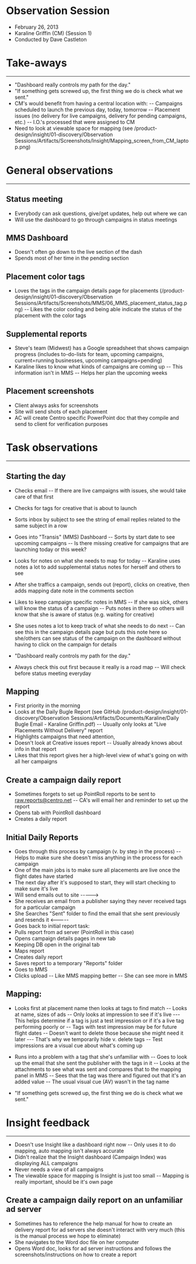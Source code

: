 # Observation Session
- February 26, 2013
- Karaline Griffin (CM) (Session 1)
- Conducted by Dave Castleton


# Take-aways
________________________________________________________________
- "Dashboard really controls my path for the day."
- "If something gets screwed up, the first thing we do is check what we sent."
- CM's would benefit from having a central location with:
-- Campaigns scheduled to launch the previous day, today, tomorrow
-- Placement issues (no delivery for live campaigns, delivery for pending campaigns, etc.)
-- I.O.'s processed that were assigned to CM
- Need to look at viewable space for mapping (see /product-design/insight/01-discovery/Observation Sessions/Artifacts/Screenshots/Insight/Mapping_screen_from_CM_laptop.png)


# General observations
________________________________________________________________

## Status meeting
- Everybody can ask questions, give/get updates, help out where we can
- Will use the dashboard to go through campaigns in status meetings

## MMS Dashboard
- Doesn't often go down to the live section of the dash
- Spends most of her time in the pending section

## Placement color tags
- Loves the tags in the campaign details page for placements 
(/product-design/insight/01-discovery/Observation Sessions/Artifacts/Screenshots/MMS/06_MMS_placement_status_tag.png)
-- Likes the color coding and being able indicate the status of the placement with the color tags

## Supplemental reports
- Steve's team (Midwest) has a Google spreadsheet that shows campaign progress (includes to-do-lists for team, upcoming campaigns, current=running businesses, upcoming campaigns=pending)
- Karaline likes to know what kinds of campaigns are coming up
-- This information isn't in MMS
-- Helps her plan the upcoming weeks

## Placement screenshots
- Client always asks for screenshots
- Site will send shots of each placement 
- AC will create Centro specific PowerPoint doc that they compile and send to client for verification purposes


# Task observations
________________________________________________________________

## Starting the day
- Checks email
-- If there are live campaigns with issues, she would take care of that first
- Checks for tags for creative that is about to launch
- Sorts inbox by subject to see the string of email replies related to the same subject in a row

- Goes into "Transis" (MMS) Dashboard
-- Sorts by start date to see upcoming campaigns
-- Is there missing creative for campaigns that are launching today or this week?
- Looks for notes on what she needs to map for today
-- Karaline uses notes a lot to add supplemental status notes for herself and others to see
- After she traffics a campaign, sends out (report), clicks on creative, then adds mapping date note in the comments section
- Likes to keep campaign specific notes in MMS
-- If she was sick, others will know the status of a campaign
-- Puts notes in there so others will know that she is aware of status (e.g. waiting for creative)
- She uses notes a lot to keep track of what she needs to do next
-- Can see this in the campaign details page but puts this note here so she/others can see status of the campaign on the dashboard without having to click on the campaign for details

- "Dashboard really controls my path for the day."
- Always check this out first because it really is a road map
-- Will check before status meeting everyday



## Mapping
- First priority in the morning
- Looks at the Daily Bugle Report (see GitHub /product-design/insight/01-discovery/Observation Sessions/Artifacts/Documents/Karaline/Daily Bugle Email - Karaline Griffin.pdf)
-- Usually only looks at "Live Placements Without Delivery" report
- Highlights campaigns that need attention,
- Doesn't look at Creative issues report
-- Usually already knows about info in that report
- Likes that this report gives her a high-level view of what's going on with all her campaigns


## Create a campaign daily report
- Sometimes forgets to set up PointRoll reports to be sent to raw.reports@centro.net
-- CA's will email her and reminder to set up the report 
- Opens tab with PointRoll dashboard
- Creates a daily report


## Initial Daily Reports
- Goes through this process by campaign (v. by step in the process)
-- Helps to make sure she doesn't miss anything in the process for each campaign
- One of the main jobs is to make sure all placements are live once the flight dates have started
- The next day after it's supposed to start, they will start checking to make sure it's live
- Will send emails out to site 
----->
- She receives an email from a publisher saying they never received tags for a particular campaign
- She Searches "Sent" folder to find the email that she sent previously and resends it
<-----
- Goes back to initial report task:
- Pulls report from ad server (PointRoll in this case)
- Opens campaign details pages in new tab
- Keeping DB open in the original tab
- Maps report
- Creates daily report
- Saves report to a temporary "Reports" folder
- Goes to MMS
- Clicks upload
-- Like MMS mapping better
-- She can see more in MMS

## Mapping:
- Looks first at placement name then looks at tags to find match 
-- Looks at name, sizes of ads 
-- Only looks at impression to see if it's live
--- This helps determine if a tag is just a test impression or if it's a live tag performing poorly or
-- Tags with test impression may be for future flight dates
-- Doesn't want to delete those because she might need it later
--- That's why we temporarily hide v. delete tags
-- Test impressions are a visual cue about what's coming up

- Runs into a problem with a tag that she's unfamiliar with
-- Goes to look up the email that she sent the publisher with the tags in it
-- Looks at the attachments to see what was sent and compares that to the mapping panel in MMS
-- Sees that the tag was there and figured out that it's an added value
-- The usual visual cue (AV) wasn't in the tag name

- "If something gets screwed up, the first thing we do is check what we sent."

# Insight feedback
________________________________________________________________
- Doesn't use Insight like a dashboard right now
-- Only uses it to do mapping, auto mapping isn't always accurate 
- Didn't realize that the Insight dashboard (Campaign Index) was displaying ALL campaigns
- Never needs a view of all campaigns
- The viewable space for mapping is Insight is just too small
-- Mapping is really important, should be it's own page

## Create a campaign daily report on an unfamiliar ad server
- Sometimes has to reference the help manual for how to create an delivery report for ad servers she doesn't interact with very much (this is the manual process we hope to eliminate)
- She navigates to the Word doc file on her computer
- Opens Word doc, looks for ad server instructions and follows the screenshots/instructions on how to create a report



